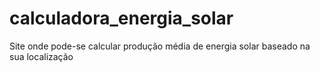 # calculadora_energia_solar
Site onde pode-se calcular produção média de energia solar baseado na sua localização

